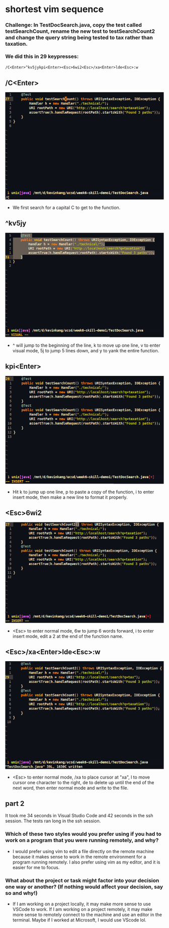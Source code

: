 # shortest vim sequence
### **Challenge**: In TestDocSearch.java, copy the test called testSearchCount, rename the new test to testSearchCount2 and change the query string being tested to tax rather than taxation.<br><br>We did this in 29 keypresses:
```
/C<Enter>^kv5jykpi<Enter><Esc>6wi2<Esc>/xa<Enter>lde<Esc>:w
```

## **/C\<Enter>**
![](images/search-C.PNG)
* We first search for a capital C to get to the function.

## **^kv5jy**
![](images/yanking.PNG)
* ^ will jump to the beginning of the line, k to move up one line, v to enter visual mode, 5j to jump 5 lines down, and y to yank the entire function.

## **kpi\<Enter>**
![](images/pasted.PNG)
* Hit k to jump up one line, p to paste a copy of the function, i to enter insert mode, then make a new line to format it properly.

## **\<Esc>6wi2**
 ![](images/edit2.PNG)
 * \<Esc> to enter normal mode, 6w to jump 6 words forward, i to enter insert mode, edit a 2 at the end of the function name.

## **\<Esc>/xa\<Enter>lde\<Esc>:w**
![](images/wrote.PNG)
* \<Esc> to enter normal mode, /xa <Enter> to place cursor at "xa", l to move cursor one character to the right, de to delete up until the end of the next word, then enter normal mode and write to the file.

## part 2

It took me 34 seconds in Visual Studio Code and 42 seconds in the ssh session. The tests ran long in the ssh session.

### **Which of these two styles would you prefer using if you had to work on a program that you were running remotely, and why?**
* I would prefer using vim to edit a file directly on the remote machine because it makes sense to work in the remote environment for a program running remotely. I also prefer using vim as my editor, and it is easier for me to focus.

### **What about the project or task might factor into your decision one way or another? (If nothing would affect your decision, say so and why!)**
* If I am working on a project locally, it may make more sense to use VSCode to work. If I am working on a project remotely, it may make more sense to remotely connect to the machine and use an editor in the terminal. Maybe if I worked at Microsoft, I would use VScode lol.
